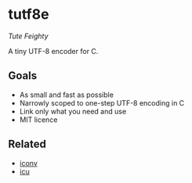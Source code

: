 # tutf8e

  *Tute Feighty*

  A tiny UTF-8 encoder for C.

## Goals

  * As small and fast as possible
  * Narrowly scoped to one-step UTF-8 encoding in C
  * Link only what you need and use
  * MIT licence

## Related

  * [iconv](https://www.gnu.org/software/libiconv/)
  * [icu](http://site.icu-project.org/)
